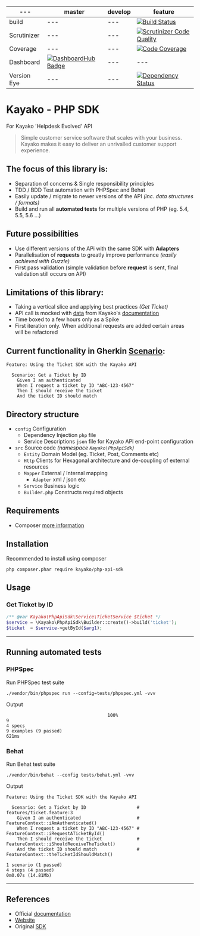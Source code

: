 | --- | master | develop | feature |
| --- | ------ | ------- | ------- |
| build | --- | --- | [![Build Status](https://travis-ci.org/eddiejaoude/kayako-api-sdk.svg?branch=feature%2F1-get-ticket)](https://travis-ci.org/eddiejaoude/kayako-api-sdk) |
| Scrutinizer | --- | --- | [![Scrutinizer Code Quality](https://scrutinizer-ci.com/g/eddiejaoude/kayako-api-sdk/badges/quality-score.png?b=feature%2F1-get-ticket)](https://scrutinizer-ci.com/g/eddiejaoude/kayako-api-sdk/?branch=feature%2F1-get-ticket) |
| Coverage | --- | --- | [![Code Coverage](https://scrutinizer-ci.com/g/eddiejaoude/kayako-api-sdk/badges/coverage.png?b=feature%2F1-get-ticket)](https://scrutinizer-ci.com/g/eddiejaoude/kayako-api-sdk/?branch=feature%2F1-get-ticket) |
| Dashboard | [![DashboardHub Badge](http://dashboardhub.io/badge/5563ffdabbf0d1.00515209 "DashboardHub Badge")](http://dashboardhub.io/d/5563ffdabbf0d1.00515209) | --- | --- |
| Version Eye | --- | --- | [![Dependency Status](https://www.versioneye.com/user/projects/556403433637640016f80100/badge.svg?style=flat)](https://www.versioneye.com/user/projects/556403433637640016f80100) |

# Kayako - PHP SDK

For Kayako 'Helpdesk Evolved' API

> Simple customer service software that scales with your business.
> Kayako makes it easy to deliver an unrivalled customer support experience.

## The focus of this library is:

* Separation of concerns & Single responsibility principles
* TDD / BDD Test automation with PHPSpec and Behat
* Easily update / migrate to newer versions of the API *(inc. data structures / formats)*
* Build and run all **automated tests** for multiple versions of PHP (eg. 5.4, 5.5, 5.6 ...)

## Future possibilities

* Use different versions of the APi with the same SDK with **Adapters**
* Parallelisation of **requests** to greatly improve performance *(easily achieved with Guzzle)*
* First pass validation (simple validation before **request** is sent, final validation still occurs on API)


## Limitations of this library:

* Taking a vertical slice and applying best practices *(Get Ticket)*
* API call is mocked with [data](/tests/datafixtures/ticket.xml) from Kayako's [documentation](https://kayako.atlassian.net/wiki/display/DEV/REST+-+Ticket#REST-Ticket-GET/Tickets/Ticket/$ticketid$/)
* Time boxed to a few hours only as a Spike
* First iteration only. When additional requests are added certain areas will be refactored

## Current functionality in Gherkin [Scenario](/tests/features/ticket.feature):

```
Feature: Using the Ticket SDK with the Kayako API

  Scenario: Get a Ticket by ID
    Given I am authenticated
    When I request a ticket by ID "ABC-123-4567"
    Then I should receive the ticket
    And the ticket ID should match
```

## Directory structure

* `config` Configuration
    * Dependency Injection `php` file
    * Service Descriptions `json` file for Kayako API end-point configuration
* `src` Source code *(namespace `Kayako\PhpApiSdk`)*
    * `Entity` Domain Model (eg. Ticket, Post, Comments etc)
    * `Http` Clients for Hexagonal architecture and de-coupling of external resources
    * `Mapper` External / Internal mapping
        * `Adapter` xml / json etc
    * `Service` Business logic
    * `Builder.php` Constructs required objects

## Requirements

* Composer [more information](https://getcomposer.org)

## Installation

Recommended to install using composer

```
php composer.phar require kayako/php-api-sdk
```

## Usage

### Get Ticket by ID

```php
/** @var Kayako\PhpApiSdk\Service\TicketService $ticket */
$service = \Kayako\PhpApiSdk\Builder::create()->build('ticket');
$ticket  = $service->getById($arg1);
```

---

## Running automated tests

### PHPSpec

Run PHPSpec test suite

```
./vendor/bin/phpspec run --config=tests/phpspec.yml -vvv
```

Output

```
                                      100%                                       9
4 specs
9 examples (9 passed)
621ms
```

### Behat

Run Behat test suite

```
./vendor/bin/behat --config tests/behat.yml -vvv
```

Output

```
Feature: Using the Ticket SDK with the Kayako API

  Scenario: Get a Ticket by ID                   # features/ticket.feature:3
    Given I am authenticated                     # FeatureContext::iAmAuthenticated()
    When I request a ticket by ID "ABC-123-4567" # FeatureContext::iRequestATicketById()
    Then I should receive the ticket             # FeatureContext::iShouldReceiveTheTicket()
    And the ticket ID should match               # FeatureContext::theTicketIdShouldMatch()

1 scenario (1 passed)
4 steps (4 passed)
0m0.07s (14.81Mb)
```

---

## References

* Official [documentation](https://kayako.atlassian.net/wiki/display/DEV/PHP+API+Library)
* [Website](http://www.kayako.com/home/)
* Original [SDK](https://github.com/kayako/php-api-library)
